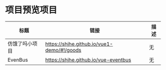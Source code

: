 # 项目预览项目
标题|链接|描述
--|--|--
仿饿了吗小项目 | https://shjhe.github.io/vue1-demo/#!/goods | 无
EvenBus       | https://shjhe.github.io/vue-eventbus       | 无
